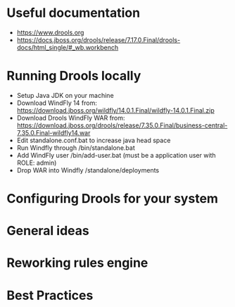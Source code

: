 # Useful documentation
* https://www.drools.org
* https://docs.jboss.org/drools/release/7.17.0.Final/drools-docs/html_single/#_wb.workbench

# Running Drools locally
* Setup Java JDK on your machine
* Download WindFly 14 from: https://download.jboss.org/wildfly/14.0.1.Final/wildfly-14.0.1.Final.zip
* Download Drools WindFly WAR from: https://download.jboss.org/drools/release/7.35.0.Final/business-central-7.35.0.Final-wildfly14.war
* Edit standalone.conf.bat to increase java head space
* Run Windfly through /bin/standalone.bat
* Add WindFly user /bin/add-user.bat (must be a application user with ROLE: admin)
* Drop WAR into Windfly /standalone/deployments


# Configuring Drools for your system


# General ideas
 
 
# Reworking rules engine


# Best Practices

